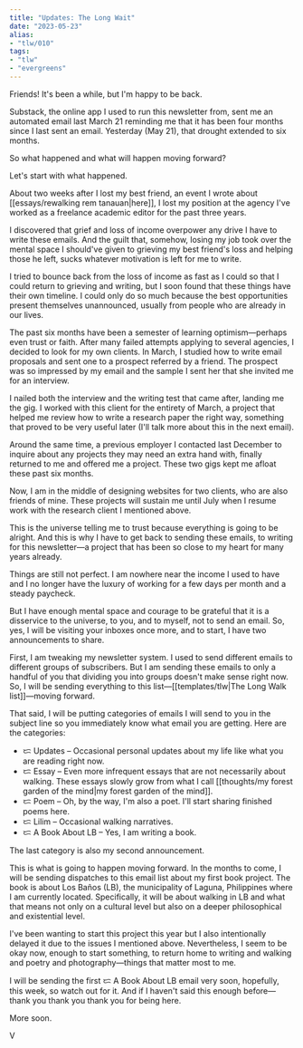 ```yaml
---
title: "Updates: The Long Wait"
date: "2023-05-23"
alias:
- "tlw/010"
tags:
- "tlw"
- "evergreens"
---
```


Friends! It's been a while, but I'm happy to be back.

Substack, the online app I used to run this newsletter from, sent me an automated email last March 21 reminding me that it has been four months since I last sent an email. Yesterday (May 21), that drought extended to six months.

So what happened and what will happen moving forward?

Let's start with what happened.  

About two weeks after I lost my best friend, an event I wrote about [[essays/rewalking rem tanauan|here]], I lost my position at the agency I've worked as a freelance academic editor for the past three years.

I discovered that grief and loss of income overpower any drive I have to write these emails. And the guilt that, somehow, losing my job took over the mental space I should've given to grieving my best friend's loss and helping those he left, sucks whatever motivation is left for me to write.

I tried to bounce back from the loss of income as fast as I could so that I could return to grieving and writing, but I soon found that these things have their own timeline. I could only do so much because the best opportunities present themselves unannounced, usually from people who are already in our lives.

The past six months have been a semester of learning optimism—perhaps even trust or faith. After many failed attempts applying to several agencies, I decided to look for my own clients. In March, I studied how to write email proposals and sent one to a prospect referred by a friend. The prospect was so impressed by my email and the sample I sent her that she invited me for an interview.

I nailed both the interview and the writing test that came after, landing me the gig. I worked with this client for the entirety of March, a project that helped me review how to write a research paper the right way, something that proved to be very useful later (I'll talk more about this in the next email).

Around the same time, a previous employer I contacted last December to inquire about any projects they may need an extra hand with, finally returned to me and offered me a project. These two gigs kept me afloat these past six months.

Now, I am in the middle of designing websites for two clients, who are also friends of mine. These projects will sustain me until July when I resume work with the research client I mentioned above.

This is the universe telling me to trust because everything is going to be alright. And this is why I have to get back to sending these emails, to writing for this newsletter—a project that has been so close to my heart for many years already.

Things are still not perfect. I am nowhere near the income I used to have and I no longer have the luxury of working for a few days per month and a steady paycheck.

But I have enough mental space and courage to be grateful that it is a disservice to the universe, to you, and to myself, not to send an email. So, yes, I will be visiting your inboxes once more, and to start, I have two announcements to share.

First, I am tweaking my newsletter system. I used to send different emails to different groups of subscribers. But I am sending these emails to only a handful of you that dividing you into groups doesn't make sense right now. So, I will be sending everything to this list—[[templates/tlw|The Long Walk list]]—moving forward.

That said, I will be putting categories of emails I will send to you in the subject line so you immediately know what email you are getting. Here are the categories:

- ᜇ Updates – Occasional personal updates about my life like what you are reading right now.
- ᜇ Essay – Even more infrequent essays that are not necessarily about walking. These essays slowly grow from what I call [[thoughts/my forest garden of the mind|my forest garden of the mind]].
- ᜇ Poem – Oh, by the way, I'm also a poet. I'll start sharing finished poems here.
- ᜇ Lilim – Occasional walking narratives.
- ᜇ A Book About LB – Yes, I am writing a book.

The last category is also my second announcement.

This is what is going to happen moving forward. In the months to come, I will be sending dispatches to this email list about my first book project. The book is about Los Baños (LB), the municipality of Laguna, Philippines where I am currently located. Specifically, it will be about walking in LB and what that means not only on a cultural level but also on a deeper philosophical and existential level.  

I've been wanting to start this project this year but I also intentionally delayed it due to the issues I mentioned above. Nevertheless, I seem to be okay now, enough to start something, to return home to writing and walking and poetry and photography—things that matter most to me.

I will be sending the first ᜇ A Book About LB email very soon, hopefully, this week, so watch out for it. And if I haven't said this enough before—thank you thank you thank you for being here.

More soon.

V